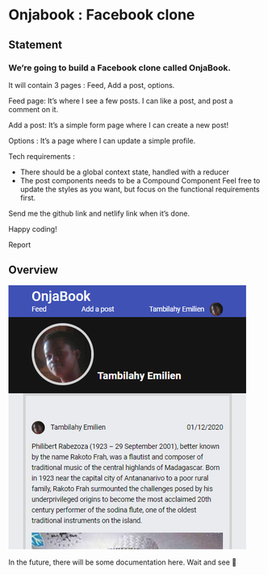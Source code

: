 # Onjabook : Facebook clone

## Statement

### We’re going to build a Facebook clone called OnjaBook.

It will contain 3 pages : Feed, Add a post, options.

Feed page: It’s where I see a few posts. I can like a post, and post a comment on it.

Add a post: It’s a simple form page where I can create a new post!

Options : It’s a page where I can update a simple profile.

Tech requirements :

- There should be a global context state, handled with a reducer
- The post components needs to be a Compound Component
Feel free to update the styles as you want, but focus on the functional requirements first.

Send me the github link and netlify link when it’s done.

Happy coding!

Report

## Overview

![screenshot](./onja_book.png)

In the future, there will be some documentation here. Wait and see 👀